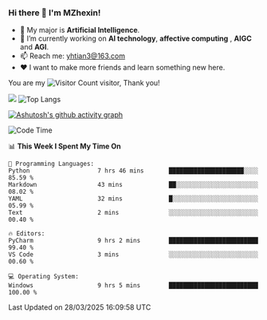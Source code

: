 ### Hi there 👋 I'm MZhexin!

- 💬 My major is **Artificial Intelligence**.
- 🔭 I’m currently working on **AI technology**, **affective computing** , **AIGC** and **AGI**.
- 📫 Reach me: <yhtian3@163.com>
- :heart: I want to make more friends and learn something new here.

You are my ![Visitor Count](https://profile-counter.glitch.me/MZhexin/count.svg) visitor, Thank you!

 ![](https://github-readme-stats.vercel.app/api?username=MZhexin&show_icons=true&theme=transparent) ![Top Langs](https://github-readme-stats.vercel.app/api/top-langs/?username=MZhexin&layout=compact&theme=tokyonight) 

[![Ashutosh's github activity graph](https://github-readme-activity-graph.vercel.app/graph?username=MZhexin)](https://github.com/ashutosh00710/github-readme-activity-graph)



<!--START_SECTION:waka-->
![Code Time](http://img.shields.io/badge/Code%20Time-309%20hrs%2049%20mins-blue)

📊 **This Week I Spent My Time On** 

```text
💬 Programming Languages: 
Python                   7 hrs 46 mins       █████████████████████░░░░   85.59 % 
Markdown                 43 mins             ██░░░░░░░░░░░░░░░░░░░░░░░   08.02 % 
YAML                     32 mins             █░░░░░░░░░░░░░░░░░░░░░░░░   05.99 % 
Text                     2 mins              ░░░░░░░░░░░░░░░░░░░░░░░░░   00.40 % 

🔥 Editors: 
PyCharm                  9 hrs 2 mins        █████████████████████████   99.40 % 
VS Code                  3 mins              ░░░░░░░░░░░░░░░░░░░░░░░░░   00.60 % 

💻 Operating System: 
Windows                  9 hrs 5 mins        █████████████████████████   100.00 % 
```


 Last Updated on 28/03/2025 16:09:58 UTC
<!--END_SECTION:waka-->



